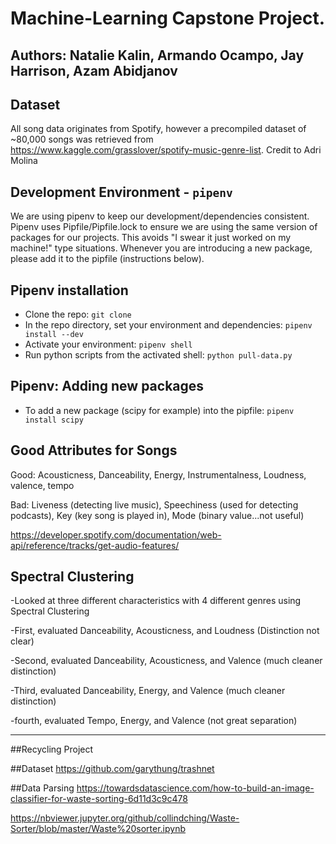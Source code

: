 # Machine-Learning Capstone Project.

## Authors: Natalie Kalin, Armando Ocampo, Jay Harrison, Azam Abidjanov

## Dataset
All song data originates from Spotify, however a precompiled dataset of ~80,000 songs was retrieved from https://www.kaggle.com/grasslover/spotify-music-genre-list. Credit to Adri Molina 

## Development Environment - `pipenv`
We are using pipenv to keep our development/dependencies consistent.
Pipenv uses Pipfile/Pipfile.lock to ensure we are using the same version
of packages for our projects. This avoids "I swear it just worked on my machine!" type situations.
Whenever you are introducing a new package, please add it to the pipfile (instructions below).

## Pipenv installation
+ Clone the repo: `git clone`
+ In the repo directory, set your environment and dependencies: `pipenv install --dev`
+ Activate your environment: `pipenv shell`
+ Run python scripts from the activated shell: `python pull-data.py`

## Pipenv: Adding new packages
+ To add a new package (scipy for example) into the pipfile: `pipenv install scipy`

## Good Attributes for Songs

Good: Acousticness, Danceability, Energy, Instrumentalness, Loudness, valence, tempo

Bad: Liveness (detecting live music), Speechiness (used for detecting podcasts), Key (key song is played in), Mode (binary value...not useful)

https://developer.spotify.com/documentation/web-api/reference/tracks/get-audio-features/

## Spectral Clustering

-Looked at three different characteristics with 4 different genres using Spectral Clustering

-First, evaluated Danceability, Acousticness, and Loudness (Distinction not clear)

-Second, evaluated Danceability, Acousticness, and Valence (much cleaner distinction)

-Third, evaluated Danceability, Energy, and Valence (much cleaner distinction)

-fourth, evaluated Tempo, Energy, and Valence (not great separation)

---------------------------------------------------------------------------------------------------------------------------------------

##Recycling Project

##Dataset
https://github.com/garythung/trashnet

##Data Parsing
https://towardsdatascience.com/how-to-build-an-image-classifier-for-waste-sorting-6d11d3c9c478

https://nbviewer.jupyter.org/github/collindching/Waste-Sorter/blob/master/Waste%20sorter.ipynb
